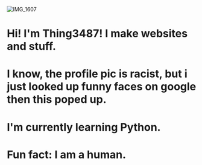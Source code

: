 ![IMG_1607](https://user-images.githubusercontent.com/126958686/224627189-171ee695-87ed-4f0b-a487-b6b39d03b1e9.jpeg)

# Hi! I'm Thing3487! I make websites and stuff.
# I know, the profile pic is racist, but i just looked up funny faces on google then this poped up. 
# I'm currently learning Python. 
# Fun fact: I am a human.
